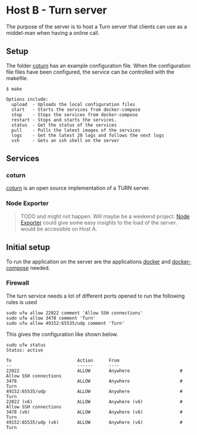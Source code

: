 # Host B - Turn server

The purpose of the server is to host a Turn server that clients can use as a middel-man when having a online call.

## Setup

The folder [coturn](./coturn/) has an example configuration file. When the configuration file files have been configured, the service can be controlled with the makefile.

```shell
$ make

Options include:
  upload  - Uploads the local configuration files
  start   - Starts the services from docker-compose
  stop    - Stops the services from docker-compose
  restart - Stops and starts the services.
  status  - Get the status of the services
  pull    - Pulls the latest images of the services
  logs    - Get the latest 20 logs and follows the next logs
  ssh     - Gets an ssh shell on the server
```

## Services

### coturn

[coturn](https://github.com/coturn/coturn) is an open source implementation of a TURN server.

### Node Exporter

> TODO and might not happen. Will maybe be a weekend project.
[Node Exporter](https://github.com/prometheus/node_exporter) could give some easy insights to the load of the server. would be accessible on Host A.

## Initial setup

To run the application on the server are the applications [docker](https://www.docker.com/) and [docker-compose](https://docs.docker.com/compose/gettingstarted/) needed.

### Firewall

The turn service needs a lot of different ports opened to run the following rules is used

```shell
sudo ufw allow 22022 comment 'Allow SSH connections'
sudo ufw allow 3478 comment 'Turn'
sudo ufw allow 49152:65535/udp comment 'Turn'

```

This gives the configuration like shown below.

```shell
sudo ufw status
Status: active

To                         Action      From
--                         ------      ----
22022                      ALLOW       Anywhere                   # Allow SSH connections
3478                       ALLOW       Anywhere                   # Turn
49152:65535/udp            ALLOW       Anywhere                   # Turn
22022 (v6)                 ALLOW       Anywhere (v6)              # Allow SSH connections
3478 (v6)                  ALLOW       Anywhere (v6)              # Turn
49152:65535/udp (v6)       ALLOW       Anywhere (v6)              # Turn
```
